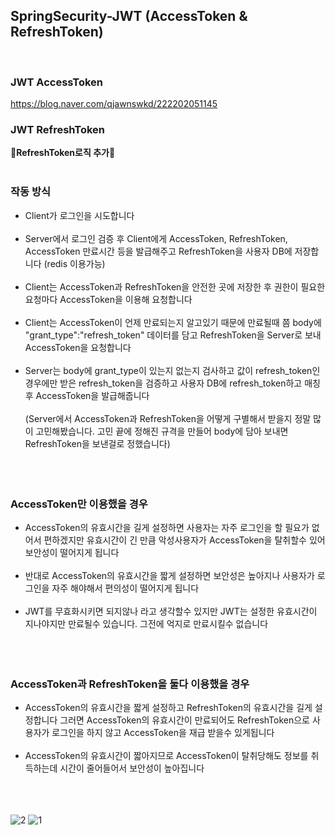 ## SpringSecurity-JWT (AccessToken & RefreshToken)

<br>

### JWT AccessToken
https://blog.naver.com/qjawnswkd/222202051145<br>

### JWT RefreshToken
:low_brightness:<strong>RefreshToken로직 추가</strong>:low_brightness:<br><br>

### 작동 방식
- Client가 로그인을 시도합니다<br><br>
- Server에서 로그인 검증 후 Client에게 AccessToken, RefreshToken, AccessToken 만료시간 등을 발급해주고 RefreshToken을 사용자 DB에 저장합니다 (redis 이용가능)<br><br>
- Client는 AccessToken과 RefreshToken을 안전한 곳에 저장한 후 권한이 필요한 요청마다 AccessToken을 이용해 요청합니다<br><br>
- Client는 AccessToken이 언제 만료되는지 알고있기 때문에 만료될때 쯤 body에 "grant_type":"refresh_token" 데이터를 담고 RefreshToken을 Server로 보내 AccessToken을 요청합니다<br><br>
- Server는 body에 grant_type이 있는지 없는지 검사하고 값이 refresh_token인 경우에만 받은 refresh_token을 검증하고 사용자 DB에 refresh_token하고 매칭 후 AccessToken을 발급해줍니다<br><br>
(Server에서 AccessToken과 RefreshToken을 어떻게 구별해서 받을지 정말 많이 고민해봤습니다. 고민 끝에 정해진 규격을 만들어 body에 담아 보내면 RefreshToken을 보낸걸로 정했습니다)<br><br>
<br><br>
### AccessToken만 이용했을 경우
- AccessToken의 유효시간을 길게 설정하면 사용자는 자주 로그인을 할 필요가 없어서 편하겠지만 유효시간이 긴 만큼 악성사용자가 AccessToken을 탈취할수 있어 보안성이 떨어지게 됩니다<br><br>
- 반대로 AccessToken의 유효시간을 짧게 설정하면 보안성은 높아지나 사용자가 로그인을 자주 해야해서 편의성이 떨어지게 됩니다<br><br>
- JWT를 무효화시키면 되지않나 라고 생각할수 있지만 JWT는 설정한 유효시간이 지나야지만 만료될수 있습니다. 그전에 억지로 만료시킬수 없습니다<br><br>
<br><br>
### AccessToken과 RefreshToken을 둘다 이용했을 경우
- AccessToken의 유효시간을 짧게 설정하고 RefreshToken의 유효시간을 길게 설정합니다 그러면 AccessToken의 유효시간이 만료되어도 RefreshToken으로 사용자가 로그인을 하지 않고 AccessToken을 재급 받을수 있게됩니다<br><br>
- AccessToken의 유효시간이 짧아지므로 AccessToken이 탈취당해도 정보를 취득하는데 시간이 줄어들어서 보안성이 높아집니다<br><br><br><br>

![2](https://user-images.githubusercontent.com/69130921/106415065-86d3e000-6491-11eb-97f9-82874ebfcc5a.PNG)
![1](https://user-images.githubusercontent.com/69130921/106415062-84718600-6491-11eb-82cf-258644116151.PNG)

